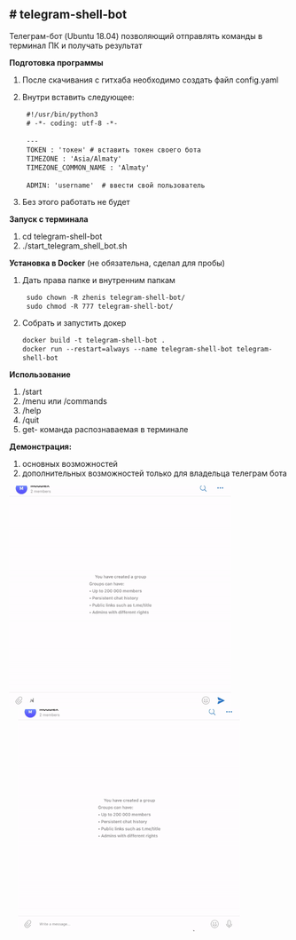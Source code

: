 <h2># telegram-shell-bot</h2>

Телеграм-бот (Ubuntu 18.04) позволяющий отправлять команды в терминал ПК и получать результат

**Подготовка программы**
1. После скачивания с гитхаба необходимо создать файл config.yaml
2. Внутри вставить следующее:
        
        #!/usr/bin/python3
        # -*- coding: utf-8 -*-

        ---
        TOKEN : 'токен' # вставить токен своего бота
        TIMEZONE : 'Asia/Almaty'
        TIMEZONE_COMMON_NAME : 'Almaty'

        ADMIN: 'username'  # ввести свой пользователь
3. Без этого работать не будет

**Запуск с терминала**
1. cd telegram-shell-bot
2. ./start_telegram_shell_bot.sh

**Установка в Docker** (не обязательна, сделал для пробы)
1. Дать права папке и внутренним папкам

        sudo chown -R zhenis telegram-shell-bot/
        sudo chmod -R 777 telegram-shell-bot/

2. Собрать и запустить докер

       docker build -t telegram-shell-bot .
       docker run --restart=always --name telegram-shell-bot telegram-shell-bot

**Использование** 
1. /start
2. /menu или /commands
3. /help
4. /quit
5. get- команда распознаваемая в терминале

**Демонстрация:**
1. основных возможностей <br>
2. дополнительных возможностей только для владельца телеграм бота

<p>
<div style="pointer-events:none; cursor:default;">
<img class="aligncenter" src="https://github.com/zhenisduissekov/telegram-shell-bot/blob/master/images/overview.gif" title="Демонстрация основных возможностей" width="400" height="400"/></div>
&nbsp;&nbsp;&nbsp;
<img class="aligncenter" src="https://github.com/zhenisduissekov/telegram-shell-bot/blob/master/images/extra.gif"  title="Демонстрация дополнительных возможностей только для владельца телеграм бота" width="400" height="400"/>
</p>
